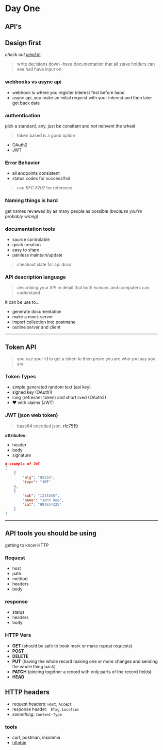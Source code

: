 # Day One

## API's
## Design first 

*check out [joind.in](joind.in)*

> write decisions down -have documentation that all stake holders can see had have input on

### webhooks vs async api
- webhook is where you register interest first before hand 
- async api, you make an initial request with your interest and then later get back data

### authentication
pick a standard, any, just be consitant and not reinvent the wheel
> token based is a good option
- OAuth2
- JWT


### Error Behavior
- all endpoints consistent
- status codes for success/fail 
> use *RFC 8707* for reference

### Naming things is hard
get names reviewed by as many people as possible *(because you're probably wrong)*

### documentation tools
- source controlable
- quick creation
- easy to share
- painless maintain/update

> checkout slate for api docs

### API description language
> describing your API in detail that both humans and computers can understand

it can be use to...
- generate documentation
- make a mock server
- import collection into postmane
- outline server and client

---------------------------

## Token API

> you use your id to get a token to then prove you are who you say you are

### Token Types
- simple generated random text (api key)
- signed key (OAuth1)
- long (refresher token) and short lived (OAuth2)
- ♥ with claims (JWT)

### JWT (json web token)
> base64 encoded json. [rfc7519](https://tools.ietf.org/html/rfc7519)

**attributes:**
- header
- body
- signature

```json
# example of JWT
[
    {
        "alg": "HS256",
        "type": "JWT"
    },
    {
        "sub": "1234568",
        "name": "John Doe",
        "iat": "987654325"
    }
]
```

------------------

## API tools you should be using

getting to know HTTP

### Request
- host
- path
- method
- headers
- body

### response
- status
- headers
- body

### **HTTP** Vers
- **GET** (should be safe to book mark or make repeat requests)
- **POST**
- **DELETE**
- **PUT** (having the whole record making one or more changes and sending the whole thing back)
- **PATCH** (piecing together a record with only parts of the record fields)
- **HEAD**

## HTTP headers
- request headers: `Host`, `Accept`
- response header: ` ETag`, `Location`
- *something*: `Content-Type`

### tools
- curl, postman, insomnia
- [httpbin](https://httpbin.org)